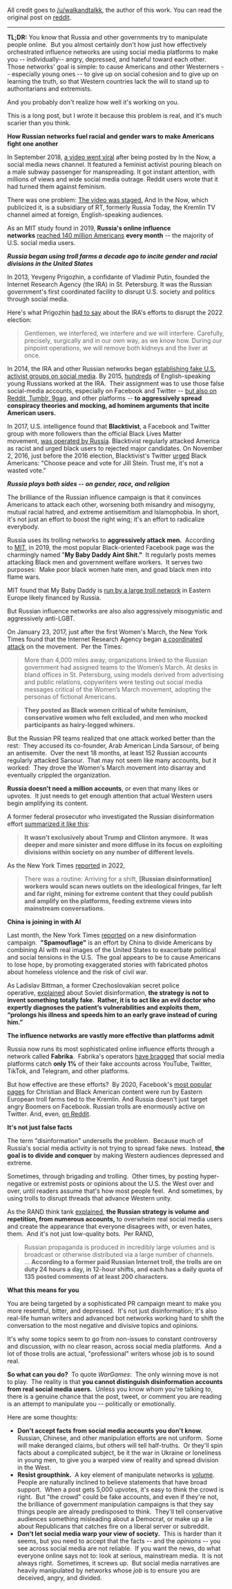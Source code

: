 All credit goes to [/u/walkandtalkk](https://reddit.com/user/walkandtalkk), the author of this work. You can read the original post on [reddit](https://reddit.com/r/self/comments/1gouvit/youre_being_targeted_by_disinformation_networks/).

---

**TL;DR:** You know that Russia and other governments try to manipulate people online.  But you almost certainly don't how just how effectively orchestrated influence networks are using social media platforms to make you -- individually-- angry, depressed, and hateful toward each other. Those networks' goal is simple: to cause Americans and other Westerners -- especially young ones -- to give up on social cohesion and to give up on learning the truth, so that Western countries lack the will to stand up to authoritarians and extremists.

And you probably don't realize how well it's working on you.

This is a long post, but I wrote it because this problem is real, and it's much scarier than you think.

**How Russian networks fuel racial and gender wars to make Americans fight one another**

In September 2018, [a video went viral](https://www.cbc.ca/radio/asithappens/as-it-happens-tuesday-edition-1.4855614/viral-video-of-feminist-pouring-bleach-on-manspreaders-debunked-as-russian-propaganda-1.4855973) after being posted by In the Now, a social media news channel. It featured a feminist activist pouring bleach on a male subway passenger for manspreading. It got instant attention, with millions of views and wide social media outrage. Reddit users wrote that it had turned them against feminism.

There was one problem: [The video was staged.](https://euvsdisinfo.eu/viral-manspreading-video-is-staged-kremlin-propaganda/) And In the Now, which publicized it, is a subsidiary of RT, formerly Russia Today, the Kremlin TV channel aimed at foreign, English-speaking audiences.

As an MIT study found in 2019, **Russia's online influence networks** [reached 140 million Americans](https://www.technologyreview.com/2021/09/16/1035851/facebook-troll-farms-report-us-2020-election/) **every month** \-- the majority of U.S. social media users. 

***Russia began using troll farms a decade ago to incite gender and racial divisions in the United States*** 

In 2013, Yevgeny Prigozhin, a confidante of Vladimir Putin, founded the Internet Research Agency (the IRA) in St. Petersburg. It was the Russian government's first coordinated facility to disrupt U.S. society and politics through social media.

Here's what Prigozhin [had to say](https://www.cnn.com/2023/02/14/europe/russia-yevgeny-prigozhin-internet-research-agency-intl/index.html) about the IRA's efforts to disrupt the 2022 election:

>Gentlemen, we interfered, we interfere and we will interfere. Carefully, precisely, surgically and in our own way, as we know how. During our pinpoint operations, we will remove both kidneys and the liver at once.

In 2014, the IRA and other Russian networks began [establishing fake U.S. activist groups on social media](https://www.cnn.com/2023/02/14/europe/russia-yevgeny-prigozhin-internet-research-agency-intl/index.html). By 2015, [hundreds](https://www.rferl.org/a/russia-whistle-blowing-troll-gets-her-day-in-court/27047858.html) of English-speaking young Russians worked at the IRA.  Their assignment was to use those false social-media accounts, especially on Facebook and Twitter -- [but also on Reddit, Tumblr, 9gag](https://www.bbc.com/news/technology-43255285), and other platforms -- **to aggressively spread conspiracy theories and mocking, ad hominem arguments** **that incite American users.**

In 2017, U.S. intelligence found that **Blacktivist**, a Facebook and Twitter group with more followers than the official Black Lives Matter movement, [was operated by Russia](https://money.cnn.com/2017/09/28/media/blacktivist-russia-facebook-twitter/index.html). Blacktivist regularly attacked America as racist and urged black users to rejected major candidates. On November 2, 2016, just before the 2016 election, Blacktivist's Twitter [urged](https://money.cnn.com/2017/09/28/media/blacktivist-russia-facebook-twitter/index.html) Black Americans: "Choose peace and vote for Jill Stein. Trust me, it's not a wasted vote."

***Russia plays both sides -- on gender, race, and religion***

The brilliance of the Russian influence campaign is that it convinces Americans to attack each other, worsening both misandry and misogyny, mutual racial hatred, and extreme antisemitism and Islamophobia. In short, it's not just an effort to boost the right wing; it's an effort to radicalize everybody.

Russia uses its trolling networks to **aggressively attack men.**  According to [MIT](https://www.technologyreview.com/2021/09/16/1035851/facebook-troll-farms-report-us-2020-election/), in 2019, the most popular Black-oriented Facebook page was the charmingly named "**My Baby Daddy Aint Shit."**  It regularly posts memes attacking Black men and government welfare workers.  It serves two purposes:  Make poor black women hate men, and goad black men into flame wars.  

MIT found that My Baby Daddy is [run by a large troll network](https://www.technologyreview.com/2021/09/16/1035851/facebook-troll-farms-report-us-2020-election/) in Eastern Europe likely financed by Russia.

But Russian influence networks are also also aggressively misogynistic and aggressively anti-LGBT.  

On January 23, 2017, just after the first Women's March, the New York Times found that the Internet Research Agency began [a coordinated attack](https://www.nytimes.com/2022/09/18/us/womens-march-russia-trump.html) on the movement.  Per the Times:

>More than 4,000 miles away, organizations linked to the Russian government had assigned teams to the Women’s March. At desks in bland offices in St. Petersburg, using models derived from advertising and public relations, copywriters were testing out social media messages critical of the Women’s March movement, adopting the personas of fictional Americans.

>**They posted as Black women critical of white feminism, conservative women who felt excluded, and men who mocked participants as hairy-legged whiners.**

But the Russian PR teams realized that one attack worked better than the rest:  They accused its co-founder, Arab American Linda Sarsour, of being an antisemite.  Over the next 18 months, at least 152 Russian accounts regularly attacked Sarsour.  That may not seem like many accounts, but it worked:  They drove the Women's March movement into disarray and eventually crippled the organization. 

**Russia doesn't need a million accounts**, or even that many likes or upvotes.  It just needs to get enough attention that actual Western users begin amplifying its content.   

A former federal prosecutor who investigated the Russian disinformation effort [summarized it like this](https://www.nytimes.com/2022/09/18/us/womens-march-russia-trump.html):

>**It wasn’t exclusively about Trump and Clinton anymore.  It was deeper and more sinister and more diffuse in its focus on exploiting divisions within society on any number of different levels.**

As the New York Times [reported](https://www.nytimes.com/2022/09/18/us/womens-march-russia-trump.html) in 2022, 

>There was a routine: Arriving for a shift, **\[Russian disinformation\] workers would scan news outlets on the ideological fringes, far left and far right, mining for extreme content that they could publish and amplify on the platforms, feeding extreme views into mainstream conversations.**

**China is joining in with AI**

Last month, the New York Times [reported](https://www.nytimes.com/2024/02/15/business/media/chinese-influence-campaign-division-elections.html) on a new disinformation campaign.  **"Spamouflage"** is an effort by China to divide Americans by combining AI with real images of the United States to exacerbate political and social tensions in the U.S.  The goal appears to be to cause Americans to lose hope, by promoting exaggerated stories with fabricated photos about homeless violence and the risk of civil war.

As Ladislav Bittman, a former Czechoslovakian secret police operative, [explained](https://www.nytimes.com/2022/09/18/us/womens-march-russia-trump.html) about Soviet disinformation, **the strategy is not to invent something totally fake.  Rather, it is to act like an evil doctor who expertly diagnoses the patient’s vulnerabilities and exploits them, “prolongs his illness and speeds him to an early grave instead of curing him.”**

**The influence networks are vastly more effective than platforms admit**

Russia now runs its most sophisticated online influence efforts through a network called **Fabrika**.  Fabrika's operators [have bragged](https://www.washingtonpost.com/technology/2023/04/16/russia-disinformation-discord-leaked-documents/) that social media platforms catch **only 1%** of their fake accounts across YouTube, Twitter, TikTok, and Telegram, and other platforms.

But how effective are these efforts?  By 2020, Facebook's [most popular pages](https://www.technologyreview.com/2021/09/16/1035851/facebook-troll-farms-report-us-2020-election/) for Christian and Black American content were run by Eastern European troll farms tied to the Kremlin. And Russia doesn't just target angry Boomers on Facebook. Russian trolls are enormously active on Twitter. And, even, [on Reddit](https://www.thedailybeast.com/russians-used-reddit-and-tumblr-to-troll-the-2016-election).

**It's not just false facts**

The term "disinformation" undersells the problem.  Because much of Russia's social media activity is not trying to spread fake news.  Instead, **the goal is to divide and conquer** by making Western audiences depressed and extreme. 

Sometimes, through brigading and trolling.  Other times, by posting hyper-negative or extremist posts or opinions about the U.S. the West over and over, until readers assume that's how most people feel.  And sometimes, by using trolls to disrupt threads that advance Western unity.  

As the RAND think tank [explained](https://www.rand.org/pubs/perspectives/PE198.html), **the Russian strategy is volume and repetition, from numerous accounts,** to overwhelm real social media users and create the appearance that everyone disagrees with, or even hates, them.  And it's not just low-quality bots.  Per RAND,

>Russian propaganda is produced in incredibly large volumes and is broadcast or otherwise distributed via a large number of channels. ... **According to a former paid Russian Internet troll, the trolls are on duty 24 hours a day, in 12-hour shifts, and each has a daily quota of 135 posted comments of at least 200 characters.**

**What this means for you**

You are being targeted by a sophisticated PR campaign meant to make you more resentful, bitter, and depressed.  It's not just disinformation; it's also real-life human writers and advanced bot networks working hard to shift the conversation to the most negative and divisive topics and opinions. 

It's why some topics seem to go from non-issues to constant controversy and discussion, with no clear reason, across social media platforms.  And a lot of those trolls are actual, "professional" writers whose job is to sound real. 

**So what can you do?**  To quote *WarGames*:  The only winning move is not to play.  The reality is that **you cannot distinguish disinformation accounts from real social media users.**  Unless you know whom you're talking to, there is a genuine chance that the post, tweet, or comment you are reading is an attempt to manipulate you -- politically or emotionally.

Here are some thoughts:

* **Don't accept facts from social media accounts you don't know.**  Russian, Chinese, and other manipulation efforts are not uniform.  Some will make deranged claims, but others will tell half-truths.  Or they'll spin facts about a complicated subject, be it the war in Ukraine or loneliness in young men, to give you a warped view of reality and spread division in the West.  
* **Resist groupthink.**  A key element of manipulate networks is [volume](https://www.technologyreview.com/2021/09/16/1035851/facebook-troll-farms-report-us-2020-election/).  People are naturally inclined to believe statements that have broad support.  When a post gets 5,000 upvotes, it's easy to think the crowd is right.  But "the crowd" could be fake accounts, and even if they're not, the brilliance of government manipulation campaigns is that they say things people are already predisposed to think.  They'll tell conservative audiences something misleading about a Democrat, or make up a lie about Republicans that catches fire on a liberal server or subreddit.
* **Don't let social media warp your view of society.**  This is harder than it seems, but you need to accept that the facts -- and the *opinions* \-- you see across social media are not reliable.  If you want the news, do what everyone online says not to: look at serious, mainstream media.  It is not always right.  Sometimes, it screws up.  But social media narratives are heavily manipulated by networks whose *job* is to ensure you are deceived, angry, and divided.

